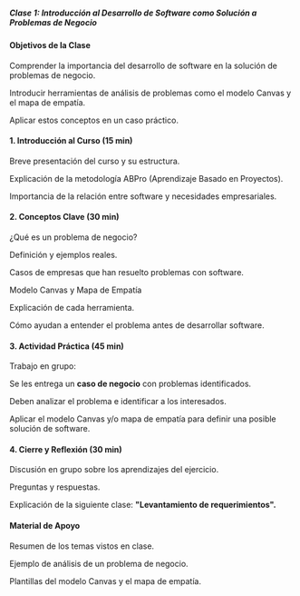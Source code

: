 ##### Clase 1: Introducción al Desarrollo de Software como Solución a Problemas de Negocio

#### Objetivos de la Clase

Comprender la importancia del desarrollo de software en la solución de problemas de negocio.

Introducir herramientas de análisis de problemas como el modelo Canvas y el mapa de empatía.

Aplicar estos conceptos en un caso práctico.

#### 1. Introducción al Curso (15 min)

Breve presentación del curso y su estructura.

Explicación de la metodología ABPro (Aprendizaje Basado en Proyectos).

Importancia de la relación entre software y necesidades empresariales.

#### 2. Conceptos Clave (30 min)

¿Qué es un problema de negocio?

Definición y ejemplos reales.

Casos de empresas que han resuelto problemas con software.

Modelo Canvas y Mapa de Empatía

Explicación de cada herramienta.

Cómo ayudan a entender el problema antes de desarrollar software.

#### 3. Actividad Práctica (45 min)

Trabajo en grupo:

Se les entrega un **caso de negocio** con problemas identificados.

Deben analizar el problema e identificar a los interesados.

Aplicar el modelo Canvas y/o mapa de empatía para definir una posible solución de software.

#### 4. Cierre y Reflexión (30 min)

Discusión en grupo sobre los aprendizajes del ejercicio.

Preguntas y respuestas.

Explicación de la siguiente clase: **"Levantamiento de requerimientos".**

#### Material de Apoyo

Resumen de los temas vistos en clase.

Ejemplo de análisis de un problema de negocio.

Plantillas del modelo Canvas y el mapa de empatía.